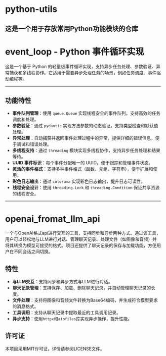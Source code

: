 # python-utils
这是一个用于存放常用Python功能模块的仓库
---

# event_loop - Python 事件循环实现

这是一个基于 Python 的轻量级事件循环实现，支持异步任务处理、参数验证、异常捕获和多线程协作。它适用于需要异步处理任务的场景，例如任务调度、事件驱动编程等。

---

## 功能特性

- **事件队列管理**：使用 `queue.Queue` 实现线程安全的事件队列，支持高效的任务调度和处理。
- **参数验证**：通过 `pydantic` 实现方法参数的动态验证，支持类型检查和默认值处理。
- **异常处理**：自动捕获并返回事件处理过程中的异常，提供详细的错误信息，便于调试和错误处理。
- **多线程支持**：通过 `threading` 模块实现多线程协作，支持异步任务处理和结果等待。
- **UUID 事件标识**：每个事件分配唯一的 UUID，便于跟踪和管理事件状态。
- **灵活的事件格式**：支持多种事件格式（函数、元组、字符串），便于扩展和使用。
- **彩色日志输出**：通过 `colorama` 实现彩色日志输出，提升日志可读性。
- **线程安全设计**：使用 `threading.Lock` 和 `threading.Condition` 保证共享资源的线程安全。

---

# openai_fromat_llm_api

一个与OpenAI格式api进行交互的工具，支持同步和异步两种方式。通过该工具，用户可以轻松地与LLM进行对话、管理聊天记录、处理文件（如图像和音频）并将其转换为模型可接受的格式。项目还提供了聊天记录的保存与加载功能，方便用户在不同会话之间切换。

## 特性

- **与LLM交互**：支持同步和异步方式与LLM进行对话。
- **聊天记录管理**：支持保存、加载、删除聊天记录，并自动管理聊天记录的长度。
- **文件处理**：支持将图像和音频文件转换为Base64编码，并生成符合模型要求的消息格式。
- **工具调用**：支持从聊天记录中提取最近的工具调用记录。
- **异步支持**：使用`httpx`和`aiofiles`库实现异步操作，提升性能。

## 许可证

本项目采用MIT许可证，详情请参阅LICENSE文件。
